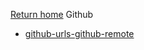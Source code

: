 [Return home](https://github.com/mathewjkavalam/ananassaft/blob/main/index.md)
Github
* [github-urls-github-remote](https://github.com/mathewjkavalam/ananassaft/blob/main/2025_March_18.md)
